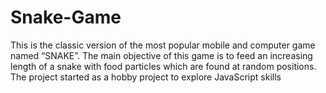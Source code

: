# Snake-Game
This is the classic version of the most popular mobile and computer game named “SNAKE”. The main objective of this game is to feed an increasing length of a snake with food particles which are found at random positions. The project started as a hobby project to explore JavaScript skills
